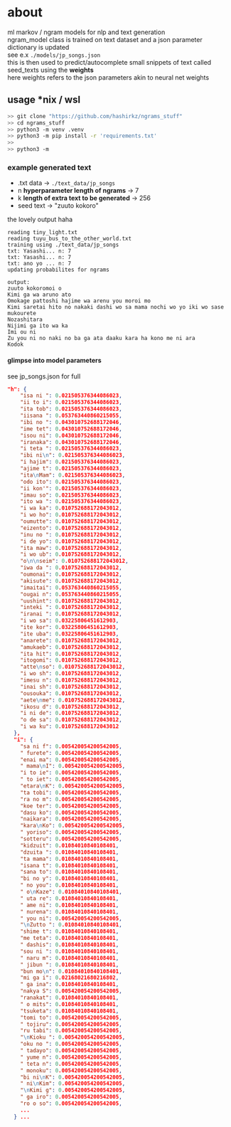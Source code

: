 # about  
ml markov / ngram models for nlp and text generation  
ngram_model class is trained on text dataset and a json parameter dictionary is updated   
see e.x `./models/jp_songs.json`  
this is then used to predict/autocomplete small snippets of text called seed_texts using the **weights**  
here weights refers to the json parameters akin to neural net weights  


## usage *nix / wsl  
```bash
>> git clone "https://github.com/hashirkz/ngrams_stuff"
>> cd ngrams_stuff
>> python3 -m venv .venv
>> python3 -m pip install -r 'requirements.txt'
>> 
>> python3 -m   
```

### example generated text  
- .txt data                                         ->  `./text_data/jp_songs`  
- n **hyperparameter length of ngrams**             ->  7 
- k **length of extra text to be generated**        ->  256  
- seed text                                         -> "zuuto kokoro"  


the lovely output haha    
```
reading tiny_light.txt
reading tuyu_bus_to_the_other_world.txt
training using ./text_data/jp_songs
txt: Yasashi... n: 7
txt: Yasashi... n: 7
txt: ano yo ... n: 7
updating probabilites for ngrams

output:
zuuto kokoromoi o
Kimi ga wa aruno ato
Omokage pattoshi hajime wa arenu you moroi mo
Kimi saretai hito no nakaki dashi wo sa mama nochi wo yo iki wo sase mukourete
Nozashitara
Nijimi ga ito wa ka
Imi ou ni
Zu you ni no naki no ba ga ata daaku kara ha kono me ni ara
Kodok

```

#### glimpse into model parameters   
see jp_songs.json for full  
```json
"h": {
    "isa ni ": 0.021505376344086023,
    "ii to i": 0.021505376344086023,
    "ita tob": 0.021505376344086023,
    "iisana ": 0.053763440860215055,
    "ibi no ": 0.043010752688172046,
    "ime tet": 0.043010752688172046,
    "isou ni": 0.043010752688172046,
    "iranaka": 0.043010752688172046,
    "i teta ": 0.021505376344086023,
    "ibi ni\n": 0.021505376344086023,
    "i hajim": 0.021505376344086023,
    "ajime t": 0.021505376344086023,
    "ita\nMam": 0.021505376344086023,
    "odo ito": 0.021505376344086023,
    "ii kon'": 0.021505376344086023,
    "imau so": 0.021505376344086023,
    "ito wa ": 0.021505376344086023,
    "i wa ka": 0.010752688172043012,
    "i wo ho": 0.010752688172043012,
    "oumutte": 0.010752688172043012,
    "eizento": 0.010752688172043012,
    "inu no ": 0.010752688172043012,
    "i de yo": 0.010752688172043012,
    "ita maw": 0.010752688172043012,
    "i wo ub": 0.010752688172043012,
    "o\n\nseim": 0.010752688172043012,
    "iwa da ": 0.010752688172043012,
    "oumonai": 0.010752688172043012,
    "akisute": 0.010752688172043012,
    "imaitai": 0.053763440860215055,
    "ougai n": 0.053763440860215055,
    "uushint": 0.010752688172043012,
    "inteki ": 0.010752688172043012,
    "iranai ": 0.010752688172043012,
    "i wo sa": 0.03225806451612903,
    "ite kor": 0.03225806451612903,
    "ite uba": 0.03225806451612903,
    "anarete": 0.010752688172043012,
    "amukaeb": 0.010752688172043012,
    "ita hit": 0.010752688172043012,
    "itogomi": 0.010752688172043012,
    "atte\nso": 0.010752688172043012,
    "i wo sh": 0.010752688172043012,
    "imesu n": 0.010752688172043012,
    "inai sh": 0.010752688172043012,
    "ousouka": 0.010752688172043012,
    "aete\nme": 0.010752688172043012,
    "ikosu d": 0.010752688172043012,
    "i ni de": 0.010752688172043012,
    "o de sa": 0.010752688172043012,
    "i wa ku": 0.010752688172043012
  },
  "i": {
    "sa ni f": 0.005420054200542005,
    " furete": 0.005420054200542005,
    "enai ma": 0.005420054200542005,
    " mama\nI": 0.005420054200542005,
    "i to ie": 0.005420054200542005,
    " to iet": 0.005420054200542005,
    "etara\nK": 0.005420054200542005,
    "ta tobi": 0.005420054200542005,
    "ra no m": 0.005420054200542005,
    "koe ter": 0.005420054200542005,
    "dasu ko": 0.005420054200542005,
    "naikara": 0.005420054200542005,
    "kara\nKo": 0.005420054200542005,
    " yoriso": 0.005420054200542005,
    "sotteru": 0.005420054200542005,
    "kidzuit": 0.01084010840108401,
    "dzuita ": 0.01084010840108401,
    "ta mama": 0.01084010840108401,
    "isana t": 0.01084010840108401,
    "sana to": 0.01084010840108401,
    "bi no y": 0.01084010840108401,
    " no you": 0.01084010840108401,
    " o\nKaze": 0.01084010840108401,
    " uta re": 0.01084010840108401,
    " ame ni": 0.01084010840108401,
    " nurena": 0.01084010840108401,
    " you ni": 0.005420054200542005,
    "\nZutto ": 0.01084010840108401,
    "shime t": 0.01084010840108401,
    "me teta": 0.01084010840108401,
    " dashis": 0.01084010840108401,
    "sou ni ": 0.01084010840108401,
    " naru m": 0.01084010840108401,
    " jibun ": 0.01084010840108401,
    "bun mo\n": 0.01084010840108401,
    "mi ga i": 0.02168021680216802,
    " ga ina": 0.01084010840108401,
    "nakya S": 0.005420054200542005,
    "ranakat": 0.01084010840108401,
    " o mits": 0.01084010840108401,
    "tsuketa": 0.01084010840108401,
    "tomi to": 0.005420054200542005,
    " tojiru": 0.005420054200542005,
    "ru tabi": 0.005420054200542005,
    "\nKioku ": 0.005420054200542005,
    "oku no ": 0.005420054200542005,
    " tadayo": 0.005420054200542005,
    " yume n": 0.005420054200542005,
    " teta n": 0.005420054200542005,
    " monoku": 0.005420054200542005,
    "bi ni\nK": 0.005420054200542005,
    " ni\nKim": 0.005420054200542005,
    "\nKimi g": 0.005420054200542005,
    " ga iro": 0.005420054200542005,
    "ro o so": 0.005420054200542005,
    ...
  } ...

```
